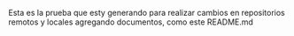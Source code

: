 Esta es la prueba que esty generando para realizar cambios en repositorios remotos y locales agregando documentos, como este README.md
